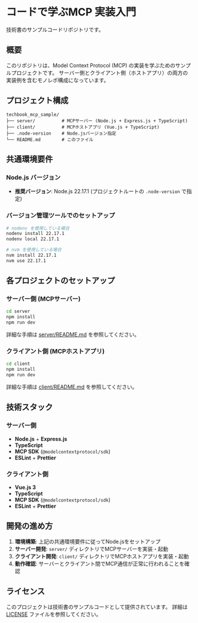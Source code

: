 # コードで学ぶMCP 実装入門

技術書のサンプルコードリポジトリです。

## 概要

このリポジトリは、Model Context Protocol (MCP) の実装を学ぶためのサンプルプロジェクトです。
サーバー側とクライアント側（ホストアプリ）の両方の実装例を含むモノレポ構成になっています。

## プロジェクト構成

```
techbook_mcp_sample/
├── server/          # MCPサーバー (Node.js + Express.js + TypeScript)
├── client/          # MCPホストアプリ (Vue.js + TypeScript)
├── .node-version    # Node.jsバージョン指定
└── README.md        # このファイル
```

## 共通環境要件

### Node.js バージョン
- **推奨バージョン**: Node.js 22.17.1 (プロジェクトルートの `.node-version` で指定)

### バージョン管理ツールでのセットアップ
```bash
# nodenv を使用している場合
nodenv install 22.17.1
nodenv local 22.17.1

# nvm を使用している場合
nvm install 22.17.1
nvm use 22.17.1
```

## 各プロジェクトのセットアップ

### サーバー側 (MCPサーバー)
```bash
cd server
npm install
npm run dev
```

詳細な手順は [server/README.md](./server/README.md) を参照してください。

### クライアント側 (MCPホストアプリ)
```bash
cd client
npm install
npm run dev
```

詳細な手順は [client/README.md](./client/README.md) を参照してください。

## 技術スタック

### サーバー側
- **Node.js** + **Express.js**
- **TypeScript**
- **MCP SDK** (`@modelcontextprotocol/sdk`)
- **ESLint** + **Prettier**

### クライアント側
- **Vue.js 3**
- **TypeScript**
- **MCP SDK** (`@modelcontextprotocol/sdk`)
- **ESLint** + **Prettier**

## 開発の進め方

1. **環境構築**: 上記の共通環境要件に従ってNode.jsをセットアップ
2. **サーバー開発**: `server/` ディレクトリでMCPサーバーを実装・起動
3. **クライアント開発**: `client/` ディレクトリでMCPホストアプリを実装・起動
4. **動作確認**: サーバーとクライアント間でMCP通信が正常に行われることを確認

## ライセンス

このプロジェクトは技術書のサンプルコードとして提供されています。
詳細は [LICENSE](./LICENSE) ファイルを参照してください。
